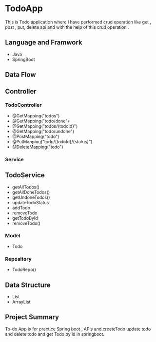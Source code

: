 # TodoApp
This is Todo application where I have performed crud operation like get , post , put, delete api and with the help of this crud operation .
## Language and Framwork
 * Java
 * SpringBoot
## Data Flow
## Controller
### TodoController
  * @GetMapping("todos")
  * @GetMapping("todo/done")
  * @GetMapping("todos/{todoId}")
  * @GetMapping("todo/undone")
  * @PostMapping("todo")
  * @PutMapping("todo/{todoId}/{status}")
  * @DeleteMapping("todo")
### Service
 ## TodoService
  * getAllTodos()
  * getAllDoneTodos()
  * getUndoneTodos()
  * updateTodoStatus
  * addTodo
  * removeTodo
  * getTodoById
  * removeTodo()
### Model
 * Todo
### Repository
 * TodoRepo()
## Data Structure 
 * List 
 * ArrayList
## Project Summary
To-do App is for  practice Spring boot , APis and createTodo update todo and delete todo and get Todo by id in springboot.
